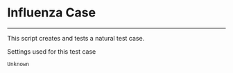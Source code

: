 Influenza Case
===

---


This script creates and tests a natural test case.

Settings used for this test case

	Unknown

